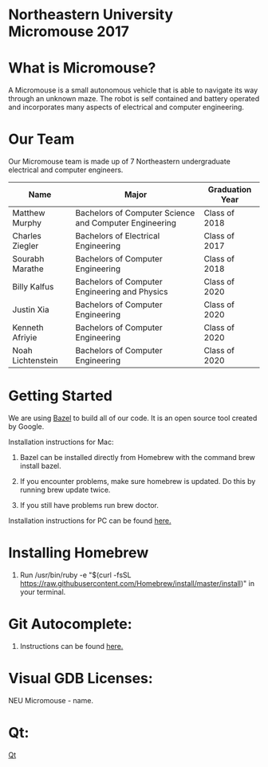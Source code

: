 # Northeastern University Micromouse 2017

# What is Micromouse?
A Micromouse is a small autonomous vehicle that is able to navigate its way through an unknown maze. 
The robot is self contained and battery operated and incorporates many aspects of electrical and computer engineering.

# Our Team
Our Micromouse team is made up of 7 Northeastern undergraduate electrical and computer engineers.

| Name | Major | Graduation Year |
| ---------- | ---------- |----- |
| Matthew Murphy | Bachelors of Computer Science and Computer Engineering | Class of 2018 |
| Charles Ziegler |Bachelors of Electrical Engineering | Class of 2017 |
| Sourabh Marathe | Bachelors of Computer Engineering | Class of 2018 |
| Billy Kalfus |Bachelors of Computer Engineering and Physics | Class of 2020 |
| Justin Xia | Bachelors of Computer Engineering | Class of 2020 |
| Kenneth Afriyie |Bachelors of Computer Engineering | Class of 2020 |
| Noah Lichtenstein | Bachelors of Computer Engineering | Class of 2020 |


# Getting Started
We are using [Bazel](https://bazel.io/) to build all of our code. It is an open source tool created
by Google.

Installation instructions for Mac:

1. Bazel can be installed directly from Homebrew with the command brew install bazel.

2. If you encounter problems, make sure homebrew is updated. Do this by running brew update twice.

3. If you still have problems run brew doctor. 


Installation instructions for PC can be found [here.](https://bazel.io/versions/master/docs/windows.html)

# Installing Homebrew
1. Run /usr/bin/ruby -e "$(curl -fsSL https://raw.githubusercontent.com/Homebrew/install/master/install)"
in your terminal.


# Git Autocomplete:
	
1. Instructions can be found [here.](http://code-worrier.com/blog/autocomplete-git/)


# Visual GDB Licenses:
NEU Micromouse - name.

# Qt:
[Qt](https://www.qt.io)



